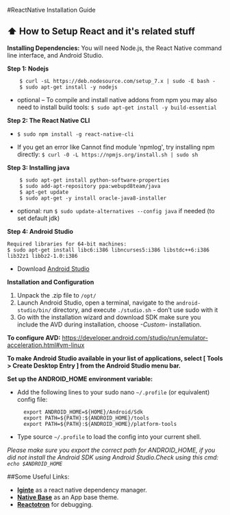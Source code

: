 #ReactNative Installation Guide

## :arrow_up: How to Setup React and it's related stuff

**Installing Dependencies:**
You will need Node.js, the React Native command line interface, and Android Studio.

**Step 1: Nodejs**

        $ curl -sL https://deb.nodesource.com/setup_7.x | sudo -E bash -
        $ sudo apt-get install -y nodejs

- optional – To compile and install native addons from npm  you may also need to install build tools:
        `$ sudo apt-get install -y build-essential`

**Step 2: The React Native CLI**

- `$ sudo npm install -g react-native-cli`

- If you get an error like Cannot find module 'npmlog',  try installing npm directly:
        `$ curl -0 -L https://npmjs.org/install.sh | sudo sh`

**Step 3: Installing java**

        $ sudo apt-get install python-software-properties
        $ sudo add-apt-repository ppa:webupd8team/java
        $ apt-get update
        $ sudo apt-get -y install oracle-java8-installer

- optional: run `$ sudo update-alternatives --config java` if needed (to set default jdk)

**Step 4: Android Studio**

    Required libraries for 64-bit machines:
    $ sudo apt-get install libc6:i386 libncurses5:i386 libstdc++6:i386 lib32z1 libbz2-1.0:i386


- Download [Android Studio](https://developer.android.com/studio/install.html)

**Installation and Configuration**
1. Unpack the .zip file to `/opt/`
2. Launch Android Studio, open a terminal, navigate to the `android-studio/bin/` directory, and execute `./studio.sh` - don’t use sudo with it
3. Go with the installation wizard and download SDK make sure you include the AVD during installation,  choose *-Custom-* installation.

**To configure AVD:**
https://developer.android.com/studio/run/emulator-acceleration.html#vm-linux

**To make Android Studio available in your list of applications, select [ Tools > Create Desktop Entry ] from the Android Studio menu bar.**

**Set up the ANDROID_HOME environment variable:**
- Add the following lines to your sudo nano `~/.profile` (or equivalent) config file:

        export ANDROID_HOME=${HOME}/Android/Sdk
        export PATH=${PATH}:${ANDROID_HOME}/tools
        export PATH=${PATH}:${ANDROID_HOME}/platform-tools

- Type source `~/.profile` to load the config into your current shell.

*Please make sure you export the correct path for ANDROID_HOME, if you did not install the Android SDK using Android Studio.Check using this cmd: `echo $ANDROID_HOME`*

##Some Useful Links:
- [**Iginte**](https://github.com/infinitered/ignite) as a react native dependency manager.
- [**Native Base**](https://github.com/GeekyAnts/NativeBase) as an App base theme.
- [**Reactotron**](https://github.com/infinitered/reactotron) for debugging.
